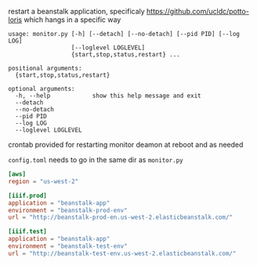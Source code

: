 restart a beanstalk application, specificaly https://github.com/ucldc/potto-loris which
hangs in a specific way

```
usage: monitor.py [-h] [--detach] [--no-detach] [--pid PID] [--log LOG]
                  [--loglevel LOGLEVEL]
                  {start,stop,status,restart} ...

positional arguments:
  {start,stop,status,restart}

optional arguments:
  -h, --help            show this help message and exit
  --detach
  --no-detach
  --pid PID
  --log LOG
  --loglevel LOGLEVEL
```

crontab provided for restarting monitor deamon at reboot and as needed

`config.toml` needs to go in the same dir as `monitor.py`

```toml
[aws]
region = "us-west-2"

[iiif.prod]
application = "beanstalk-app"
environment = "beanstalk-prod-env"
url = "http://beanstalk-prod-en.us-west-2.elasticbeanstalk.com/"

[iiif.test]
application = "beanstalk-app"
environment = "beanstalk-test-env"
url = "http://beanstalk-test-env.us-west-2.elasticbeanstalk.com/"
```
